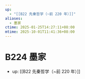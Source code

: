 ```yaml
---
up:
  - "[[B22 先秦哲学（~前 220 年）]]"
aliases:
  - 墨家
ctime: 2025-01-25T14:27:11+08:00
mtime: 2025-10-01T11:41:36+08:00
---
```


# B224 墨家

- up: [[B22 先秦哲学（~前 220 年）]]
